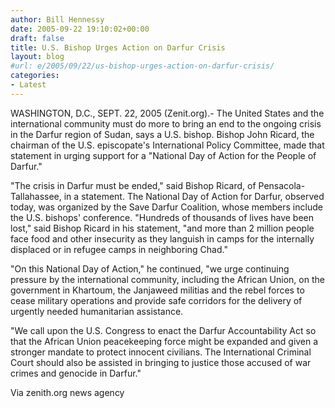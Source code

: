 ```yaml
---
author: Bill Hennessy
date: 2005-09-22 19:10:02+00:00
draft: false
title: U.S. Bishop Urges Action on Darfur Crisis
layout: blog
#url: e/2005/09/22/us-bishop-urges-action-on-darfur-crisis/
categories:
- Latest
---
```


WASHINGTON, D.C., SEPT. 22, 2005 (Zenit.org).- The United States and the international community must do more to bring an end to the ongoing crisis in the Darfur region of Sudan, says a U.S. bishop.
Bishop John Ricard, the chairman of the U.S. episcopate's International Policy Committee, made that statement in urging support for a "National Day of Action for the People of Darfur."

"The crisis in Darfur must be ended," said Bishop Ricard, of Pensacola-Tallahassee, in a statement.  The National Day of Action for Darfur, observed today, was organized by the Save Darfur Coalition, whose members include the U.S. bishops' conference.  "Hundreds of thousands of lives have been lost," said Bishop Ricard in his statement, "and more than 2 million people face food and other insecurity as they languish in camps for the internally displaced or in refugee camps in neighboring Chad."

"On this National Day of Action," he continued, "we urge continuing pressure by the international community, including the African Union, on the government in Khartoum, the Janjaweed militias and the rebel forces to cease military operations and provide safe corridors for the delivery of urgently needed
humanitarian assistance.

"We call upon the U.S. Congress to enact the Darfur Accountability Act so that the African Union peacekeeping force might be expanded and given a stronger mandate to protect innocent civilians. The International Criminal Court should also be assisted in bringing to justice those accused of war crimes and genocide in Darfur."

Via zenith.org news agency

